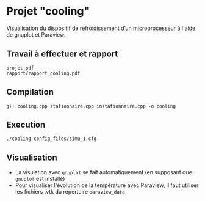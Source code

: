 # Projet "cooling"
Visualisation du dispositif de refroidissement d’un microprocesseur à l'aide de gnuplot et Paraview.

## Travail à effectuer et rapport
``` projet.pdf ```  
``` rapport/rapport_cooling.pdf ```

## Compilation
``` g++ cooling.cpp stationnaire.cpp instationnaire.cpp -o cooling ``` 

## Execution
``` ./cooling config_files/simu_1.cfg ```

## Visualisation
- La visulation avec `gnuplot` se fait automatiquement (en supposant que `gnuplot` est installé)
- Pour visualiser l'évolution de la température avec Paraview, il faut utiliser les fichiers .vtk du répertoire `paraview_data`
